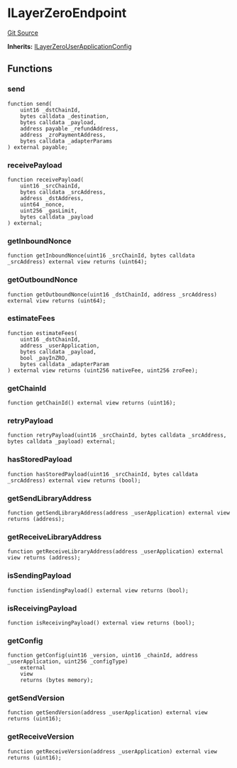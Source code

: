 # ILayerZeroEndpoint
[Git Source](https://github.com/Maia-DAO/2023-09-maia-remediations/blob/main/src/interfaces/ILayerZeroEndpoint.sol)

**Inherits:**
[ILayerZeroUserApplicationConfig](/src/ulysses-omnichain/interfaces/ILayerZeroUserApplicationConfig.md)


## Functions
### send


```solidity
function send(
    uint16 _dstChainId,
    bytes calldata _destination,
    bytes calldata _payload,
    address payable _refundAddress,
    address _zroPaymentAddress,
    bytes calldata _adapterParams
) external payable;
```

### receivePayload


```solidity
function receivePayload(
    uint16 _srcChainId,
    bytes calldata _srcAddress,
    address _dstAddress,
    uint64 _nonce,
    uint256 _gasLimit,
    bytes calldata _payload
) external;
```

### getInboundNonce


```solidity
function getInboundNonce(uint16 _srcChainId, bytes calldata _srcAddress) external view returns (uint64);
```

### getOutboundNonce


```solidity
function getOutboundNonce(uint16 _dstChainId, address _srcAddress) external view returns (uint64);
```

### estimateFees


```solidity
function estimateFees(
    uint16 _dstChainId,
    address _userApplication,
    bytes calldata _payload,
    bool _payInZRO,
    bytes calldata _adapterParam
) external view returns (uint256 nativeFee, uint256 zroFee);
```

### getChainId


```solidity
function getChainId() external view returns (uint16);
```

### retryPayload


```solidity
function retryPayload(uint16 _srcChainId, bytes calldata _srcAddress, bytes calldata _payload) external;
```

### hasStoredPayload


```solidity
function hasStoredPayload(uint16 _srcChainId, bytes calldata _srcAddress) external view returns (bool);
```

### getSendLibraryAddress


```solidity
function getSendLibraryAddress(address _userApplication) external view returns (address);
```

### getReceiveLibraryAddress


```solidity
function getReceiveLibraryAddress(address _userApplication) external view returns (address);
```

### isSendingPayload


```solidity
function isSendingPayload() external view returns (bool);
```

### isReceivingPayload


```solidity
function isReceivingPayload() external view returns (bool);
```

### getConfig


```solidity
function getConfig(uint16 _version, uint16 _chainId, address _userApplication, uint256 _configType)
    external
    view
    returns (bytes memory);
```

### getSendVersion


```solidity
function getSendVersion(address _userApplication) external view returns (uint16);
```

### getReceiveVersion


```solidity
function getReceiveVersion(address _userApplication) external view returns (uint16);
```

